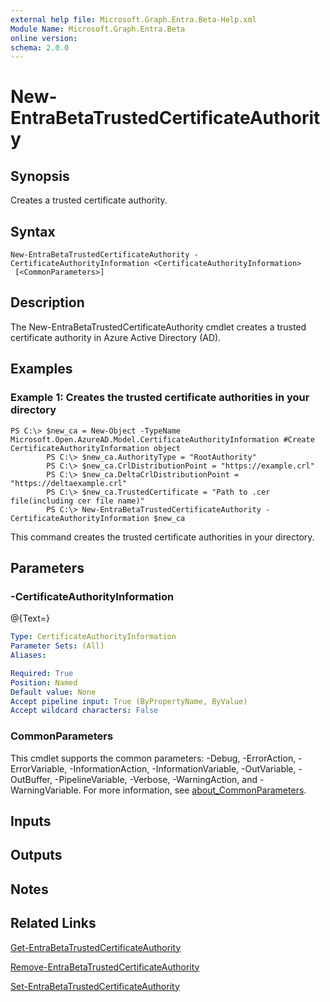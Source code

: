 ```yaml
---
external help file: Microsoft.Graph.Entra.Beta-Help.xml
Module Name: Microsoft.Graph.Entra.Beta
online version:
schema: 2.0.0
---
```


# New-EntraBetaTrustedCertificateAuthority

## Synopsis
Creates a trusted certificate authority.

## Syntax

```
New-EntraBetaTrustedCertificateAuthority -CertificateAuthorityInformation <CertificateAuthorityInformation>
 [<CommonParameters>]
```

## Description
The New-EntraBetaTrustedCertificateAuthority cmdlet creates a trusted certificate authority in Azure Active Directory (AD).

## Examples

### Example 1: Creates the trusted certificate authorities in your directory
```
PS C:\> $new_ca = New-Object -TypeName Microsoft.Open.AzureAD.Model.CertificateAuthorityInformation #Create CertificateAuthorityInformation object
		PS C:\> $new_ca.AuthorityType = "RootAuthority"
		PS C:\> $new_ca.CrlDistributionPoint = "https://example.crl"
		PS C:\> $new_ca.DeltaCrlDistributionPoint = "https://deltaexample.crl"
		PS C:\> $new_ca.TrustedCertificate = "Path to .cer file(including cer file name)"
		PS C:\> New-EntraBetaTrustedCertificateAuthority -CertificateAuthorityInformation $new_ca
```

This command creates the trusted certificate authorities in your directory.

## Parameters

### -CertificateAuthorityInformation
@{Text=}

```yaml
Type: CertificateAuthorityInformation
Parameter Sets: (All)
Aliases:

Required: True
Position: Named
Default value: None
Accept pipeline input: True (ByPropertyName, ByValue)
Accept wildcard characters: False
```



### CommonParameters
This cmdlet supports the common parameters: -Debug, -ErrorAction, -ErrorVariable, -InformationAction, -InformationVariable, -OutVariable, -OutBuffer, -PipelineVariable, -Verbose, -WarningAction, and -WarningVariable. For more information, see [about_CommonParameters](https://go.microsoft.com/fwlink/?LinkID=113216).

## Inputs

## Outputs

## Notes

## Related Links

[Get-EntraBetaTrustedCertificateAuthority]()

[Remove-EntraBetaTrustedCertificateAuthority]()

[Set-EntraBetaTrustedCertificateAuthority]()

